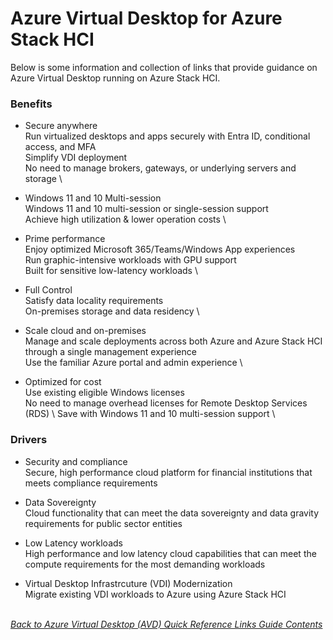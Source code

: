 # Azure Virtual Desktop for Azure Stack HCI
Below is some information and collection of links that provide guidance on Azure Virtual Desktop running on Azure Stack HCI.

### Benefits
- Secure anywhere \
Run virtualized desktops and apps securely with Entra ID, conditional access, and MFA \
Simplify VDI deployment \
No need to manage brokers, gateways, or underlying servers and storage \

- Windows 11 and 10 Multi-session \
Windows 11 and 10 multi-session or single-session support \
Achieve high utilization & lower operation costs \

- Prime performance \
Enjoy optimized Microsoft 365/Teams/Windows App experiences \
Run graphic-intensive workloads with GPU support \
Built for sensitive low-latency workloads \

- Full Control \
Satisfy data locality requirements \
On-premises storage and data residency \

- Scale cloud and on-premises \
Manage and scale deployments across both Azure and Azure Stack HCI through a single management experience \
Use the familiar Azure portal and admin experience \

- Optimized for cost \
Use existing eligible Windows licenses \
No need to manage overhead licenses for Remote Desktop Services (RDS) \ 
Save with Windows 11 and 10 multi-session support \


### Drivers
- Security and compliance \
Secure, high performance cloud platform for financial institutions that meets compliance requirements

- Data Sovereignty \
Cloud functionality that can meet the data sovereignty and data gravity requirements for public sector entities

- Low Latency workloads \
High performance and low latency cloud capabilities that can meet the compute requirements for the most demanding workloads

- Virtual Desktop Infrastrcuture (VDI) Modernization \
Migrate existing VDI workloads to Azure using Azure Stack HCI

\
[*Back to Azure Virtual Desktop (AVD) Quick Reference Links Guide Contents*](https://github.com/chrismihm-ms/AVDQuickLinks/blob/main/README.md#azure-virtual-desktop-avd-quick-reference-links)